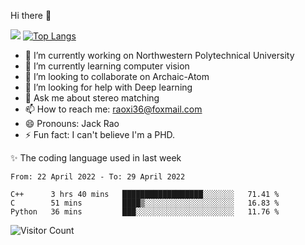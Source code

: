 Hi there 👋

![](https://github-readme-stats.vercel.app/api?username=Raohaocheng)
[![Top Langs](https://github-readme-stats.vercel.app/api/top-langs/?username=Raohaocheng&layout=compact)](https://github.com/anuraghazra/github-readme-stats)

- 🔭 I’m currently working on Northwestern Polytechnical University
- 🌱 I’m currently learning computer vision
- 👯 I’m looking to collaborate on Archaic-Atom
- 🤔 I’m looking for help with Deep learning
- 💬 Ask me about stereo matching
- 📫 How to reach me: raoxi36@foxmail.com
- 😄 Pronouns: Jack Rao
- ⚡ Fun fact: I can't believe I'm a PHD.

✨ The coding language used in last week
<!--START_SECTION:waka-->

```text
From: 22 April 2022 - To: 29 April 2022

C++      3 hrs 40 mins   ██████████████████░░░░░░░   71.41 %
C        51 mins         ████▒░░░░░░░░░░░░░░░░░░░░   16.83 %
Python   36 mins         ███░░░░░░░░░░░░░░░░░░░░░░   11.76 %
```

<!--END_SECTION:waka-->

![Visitor Count](https://profile-counter.glitch.me/Raohaocheng/count.svg)
